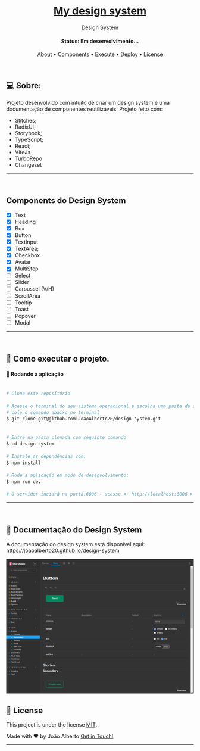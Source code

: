 <h1 align="center">
    <a href="#"> My design system </a>
</h1>

<p align="center"> Design System  </p>

<h4 align="center"> 
	 Status: Em desenvolvimento...
</h4>

<p align="center">
 <a href="#about">About</a> •
 <a href="#components">Components</a> •
 <a href="#execute">Execute</a> • 
 <a href="#deploy">Deploy</a> • 
 <a href="#license">License</a>
</p>

<br />
<div id="about" />

## 💻 Sobre:

Projeto desenvolvido com intuito de criar um design system e uma documentação de componentes reutilizáveis. Projeto feito com:

- Stitches;
- RadixUI;
- Storybook;
- TypeScript;
- React;
- ViteJs
- TurboRepo
- Changeset

---

<br />
<div id="components" />

## Components do Design System

- [x] Text
- [x] Heading
- [x] Box
- [x] Button
- [x] TextInput
- [x] TextArea;
- [x] Checkbox
- [x] Avatar
- [x] MultiStep
- [ ] Select
- [ ] Slider
- [ ] Caroussel (V/H)
- [ ] ScrollArea
- [ ] Tooltip
- [ ] Toast
- [ ] Popover
- [ ] Modal

---

<br />
<div id="execute" />

## 🚀 Como executar o projeto.

#### 🎲 Rodando a aplicação 

```bash

# Clone este repositório

# Acesse o terminal do seu sistema operacional e escolha uma pasta de sua preferencia
# cole o comando abaixo no terminal
$ git clone git@github.com:JoaoAlberto20/design-system.git


# Entre na pasta clonada com seguinte comando 
$ cd design-system

# Instale as dependências com:
$ npm install

# Rode a aplicação em modo de desenvolvimento:
$ npm run dev

# O servidor inciará na porta:6006 - acesse <  http://localhost:6006 >

```
---

<br />
<div id="deploy" />

## 🎨 Documentação do Design System

A documentação do design system está disponível aqui:  https://joaoalberto20.github.io/design-system

<a href="https://joaoalberto20.github.io/design-system">
  <img alt="Made by João Alberto" src="./designSystem.png">
</a>

<br />
<div id="license" />

## 📝 License

This project is under the license [MIT](./LICENSE).

Made with ❤️ by João Alberto [Get in Touch!](https://www.linkedin.com/in/joaoalbertosvcode)

---